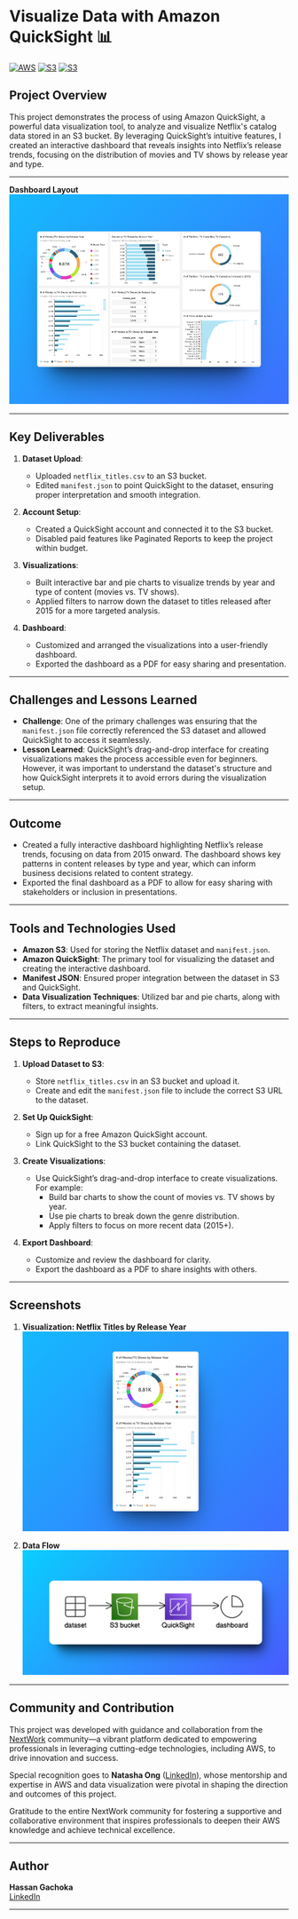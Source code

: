 # Visualize Data with Amazon QuickSight 📊 

[![AWS](https://img.shields.io/badge/AWS-100000?style=flat&logo=amazon&logoColor=FFFFFF&labelColor=5C5C5C&color=FF7300)](https://docs.aws.amazon.com/quicksight/latest/user/signing-up.html)
[![S3](https://img.shields.io/badge/AWS_S3-100000?style=flat&logo=AmazonS3&logoColor=white&labelColor=494949&color=569A31)](https://aws.amazon.com/s3/)
[![S3](https://img.shields.io/badge/AWS_Quicksight-100000?style=flat&logo=QuickLook&logoColor=white&labelColor=494949&color=22A2E3)](https://aws.amazon.com/quicksight/)


## Project Overview

This project demonstrates the process of using Amazon QuickSight, a powerful data visualization tool, to analyze and visualize Netflix's catalog data stored in an S3 bucket. By leveraging QuickSight’s intuitive features, I created an interactive dashboard that reveals insights into Netflix’s release trends, focusing on the distribution of movies and TV shows by release year and type.

---

**Dashboard Layout**  
![Dashboard](./Images/Dashboard.png)

---

## Key Deliverables

1. **Dataset Upload**:
   - Uploaded `netflix_titles.csv` to an S3 bucket.
   - Edited `manifest.json` to point QuickSight to the dataset, ensuring proper interpretation and smooth integration.

2. **Account Setup**:
   - Created a QuickSight account and connected it to the S3 bucket.
   - Disabled paid features like Paginated Reports to keep the project within budget.

3. **Visualizations**:
   - Built interactive bar and pie charts to visualize trends by year and type of content (movies vs. TV shows).
   - Applied filters to narrow down the dataset to titles released after 2015 for a more targeted analysis.

4. **Dashboard**:
   - Customized and arranged the visualizations into a user-friendly dashboard.
   - Exported the dashboard as a PDF for easy sharing and presentation.

---

## Challenges and Lessons Learned

- **Challenge**: One of the primary challenges was ensuring that the `manifest.json` file correctly referenced the S3 dataset and allowed QuickSight to access it seamlessly.
- **Lesson Learned**: QuickSight’s drag-and-drop interface for creating visualizations makes the process accessible even for beginners. However, it was important to understand the dataset's structure and how QuickSight interprets it to avoid errors during the visualization setup.

---

## Outcome

- Created a fully interactive dashboard highlighting Netflix’s release trends, focusing on data from 2015 onward. The dashboard shows key patterns in content releases by type and year, which can inform business decisions related to content strategy.
- Exported the final dashboard as a PDF to allow for easy sharing with stakeholders or inclusion in presentations.

---

## Tools and Technologies Used

- **Amazon S3**: Used for storing the Netflix dataset and `manifest.json`.
- **Amazon QuickSight**: The primary tool for visualizing the dataset and creating the interactive dashboard.
- **Manifest JSON**: Ensured proper integration between the dataset in S3 and QuickSight.
- **Data Visualization Techniques**: Utilized bar and pie charts, along with filters, to extract meaningful insights.

---

## Steps to Reproduce

1. **Upload Dataset to S3**:
   - Store `netflix_titles.csv` in an S3 bucket and upload it.
   - Create and edit the `manifest.json` file to include the correct S3 URL to the dataset.

2. **Set Up QuickSight**:
   - Sign up for a free Amazon QuickSight account.
   - Link QuickSight to the S3 bucket containing the dataset.

3. **Create Visualizations**:
   - Use QuickSight’s drag-and-drop interface to create visualizations. For example:
     - Build bar charts to show the count of movies vs. TV shows by year.
     - Use pie charts to break down the genre distribution.
     - Apply filters to focus on more recent data (2015+).

4. **Export Dashboard**:
   - Customize and review the dashboard for clarity.
   - Export the dashboard as a PDF to share insights with others.

---

## Screenshots

1. **Visualization: Netflix Titles by Release Year**  
   ![Netflix Titles by Year](./Images/Netflix_Titles_Year.png)

2. **Data Flow**  
   ![Data Flow](./Images/Workflow.png)

---

## Community and Contribution

This project was developed with guidance and collaboration from the [NextWork](https://link.nextwork.org/app?utm_source=app&utm_medium=nav&utm_campaign=referral) community—a vibrant platform dedicated to empowering professionals in leveraging cutting-edge technologies, including AWS, to drive innovation and success.

Special recognition goes to **Natasha Ong** ([LinkedIn](https://www.linkedin.com/in/natasha-ong)), whose mentorship and expertise in AWS and data visualization were pivotal in shaping the direction and outcomes of this project.

Gratitude to the entire NextWork community for fostering a supportive and collaborative environment that inspires professionals to deepen their AWS knowledge and achieve technical excellence.

---

## Author

**Hassan Gachoka**  
[LinkedIn](https://linkedin.com/in/gachokahassan)

---
